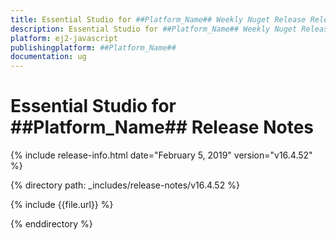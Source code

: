 ```yaml
---
title: Essential Studio for ##Platform_Name## Weekly Nuget Release Release Notes  
description: Essential Studio for ##Platform_Name## Weekly Nuget Release Release Notes  
platform: ej2-javascript
publishingplatform: ##Platform_Name##
documentation: ug
---
```


# Essential Studio for  ##Platform_Name##  Release Notes  

{% include release-info.html date="February 5, 2019"   version="v16.4.52"  %} 

{% directory path: _includes/release-notes/v16.4.52 %}

{% include {{file.url}} %}

{% enddirectory %}
